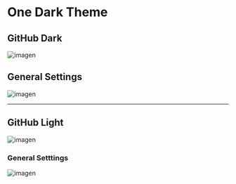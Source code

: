 # One Dark Theme

## GitHub Dark
![imagen](https://user-images.githubusercontent.com/91225771/204049693-08d3700c-1a01-4910-a525-538e647882ae.png)

## General Settings
![imagen](https://user-images.githubusercontent.com/91225771/204050309-76b4821f-5532-4e65-83cb-899f3d45d52b.png)

---

## GitHub Light
![imagen](https://user-images.githubusercontent.com/91225771/204049443-0713871b-7064-453a-8fe8-b084e546469c.png)

### General Setttings
![imagen](https://user-images.githubusercontent.com/91225771/204049489-30c9ee66-f617-4704-82b6-d9f69f4a3715.png)


